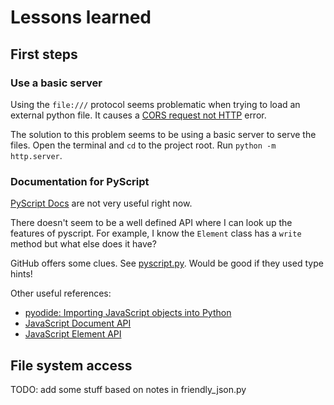# Lessons learned

## First steps

### Use a basic server

Using the `file:///` protocol seems problematic when trying to load an external python file. It causes a [CORS request not HTTP](https://developer.mozilla.org/en-US/docs/Web/HTTP/CORS/Errors/CORSRequestNotHttp) error.

The solution to this problem seems to be using a basic server to serve the files. Open the terminal and `cd` to the project root. Run `python -m http.server`.

### Documentation for PyScript

[PyScript Docs](https://docs.pyscript.net/latest/index.html) are not very useful right now.

There doesn't seem to be a well defined API where I can look up the features of pyscript. For example, I know the `Element` class has a `write` method but what else does it have?

GitHub offers some clues. See [pyscript.py](https://github.com/pyscript/pyscript/blob/main/pyscriptjs/src/python/pyscript.py). Would be good if they used type hints!

Other useful references:

- [pyodide: Importing JavaScript objects into Python](https://pyodide.org/en/stable/usage/type-conversions.html#importing-javascript-objects-into-python)
- [JavaScript Document API](https://developer.mozilla.org/en-US/docs/Web/API/Document)
- [JavaScript Element API](https://developer.mozilla.org/en-US/docs/Web/API/Element)

## File system access

TODO: add some stuff based on notes in friendly_json.py
